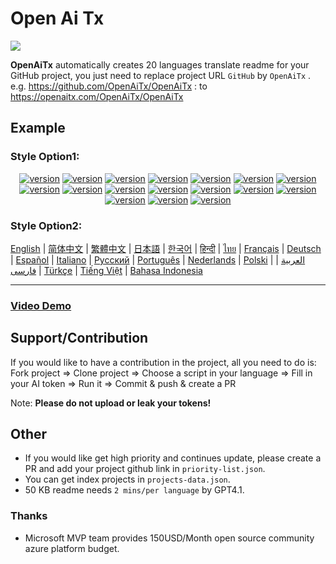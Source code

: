 # Open Ai Tx

![](https://openaitx.github.io/logo_crop.png)

**OpenAiTx** automatically creates 20 languages translate readme for your GitHub project, you just need to replace project URL `GitHub` by `OpenAiTx` . e.g. https://github.com/OpenAiTx/OpenAiTx : to https://openaitx.com/OpenAiTx/OpenAiTx



## Example

### Style Option1:

<div style="text-align: center"><p><a href="https://openaitx.github.io/view.html?user=OpenAiTx&project=OpenAiTx&lang=en"><img src="https://img.shields.io/badge/EN-white" alt="version"></a> <a href="https://openaitx.github.io/view.html?user=OpenAiTx&project=OpenAiTx&lang=zh-CN"><img src="https://img.shields.io/badge/简中-white" alt="version"></a> <a href="https://openaitx.github.io/view.html?user=OpenAiTx&project=OpenAiTx&lang=zh-TW"><img src="https://img.shields.io/badge/繁中-white" alt="version"></a> <a href="https://openaitx.github.io/view.html?user=OpenAiTx&project=OpenAiTx&lang=ja"><img src="https://img.shields.io/badge/日本語-white" alt="version"></a> <a href="https://openaitx.github.io/view.html?user=OpenAiTx&project=OpenAiTx&lang=ko"><img src="https://img.shields.io/badge/한국어-white" alt="version"></a> <a href="https://openaitx.github.io/view.html?user=OpenAiTx&project=OpenAiTx&lang=th"><img src="https://img.shields.io/badge/ไทย-white" alt="version"></a> <a href="https://openaitx.github.io/view.html?user=OpenAiTx&project=OpenAiTx&lang=fr"><img src="https://img.shields.io/badge/Français-white" alt="version"></a> <a href="https://openaitx.github.io/view.html?user=OpenAiTx&project=OpenAiTx&lang=de"><img src="https://img.shields.io/badge/Deutsch-white" alt="version"></a> <a href="https://openaitx.github.io/view.html?user=OpenAiTx&project=OpenAiTx&lang=es"><img src="https://img.shields.io/badge/Español-white" alt="version"></a> <a href="https://openaitx.github.io/view.html?user=OpenAiTx&project=OpenAiTx&lang=it"><img src="https://img.shields.io/badge/Italiano-white" alt="version"></a> <a href="https://openaitx.github.io/view.html?user=OpenAiTx&project=OpenAiTx&lang=ru"><img src="https://img.shields.io/badge/Русский-white" alt="version"></a> <a href="https://openaitx.github.io/view.html?user=OpenAiTx&project=OpenAiTx&lang=pt"><img src="https://img.shields.io/badge/Português-white" alt="version"></a> <a href="https://openaitx.github.io/view.html?user=OpenAiTx&project=OpenAiTx&lang=nl"><img src="https://img.shields.io/badge/Nederlands-white" alt="version"></a> <a href="https://openaitx.github.io/view.html?user=OpenAiTx&project=OpenAiTx&lang=pl"><img src="https://img.shields.io/badge/Polski-white" alt="version"></a> <a href="https://openaitx.github.io/view.html?user=OpenAiTx&project=OpenAiTx&lang=ar"><img src="https://img.shields.io/badge/العربية-white" alt="version"></a> <a href="https://openaitx.github.io/view.html?user=OpenAiTx&project=OpenAiTx&lang=tr"><img src="https://img.shields.io/badge/Türkçe-white" alt="version"></a> <a href="https://openaitx.github.io/view.html?user=OpenAiTx&project=OpenAiTx&lang=vi"><img src="https://img.shields.io/badge/Tiếng Việt-white" alt="version"></a> </p></div>

### Style Option2:

[English](https://openaitx.github.io/view.html?user=OpenAiTx&project=OpenAiTx&lang=en.md) | [简体中文](https://openaitx.github.io/view.html?user=OpenAiTx&project=OpenAiTx&lang=zh-CN.md) | [繁體中文](https://openaitx.github.io/view.html?user=OpenAiTx&project=OpenAiTx&lang=zh-TW.md) | [日本語](https://openaitx.github.io/view.html?user=OpenAiTx&project=OpenAiTx&lang=ja.md) | [한국어](https://openaitx.github.io/view.html?user=OpenAiTx&project=OpenAiTx&lang=ko.md) | [हिन्दी](https://openaitx.github.io/view.html?user=OpenAiTx&project=OpenAiTx&lang=hi.md) | [ไทย](https://openaitx.github.io/view.html?user=OpenAiTx&project=OpenAiTx&lang=th.md) | [Français](https://openaitx.github.io/view.html?user=OpenAiTx&project=OpenAiTx&lang=fr.md) | [Deutsch](https://openaitx.github.io/view.html?user=OpenAiTx&project=OpenAiTx&lang=de.md) | [Español](https://openaitx.github.io/view.html?user=OpenAiTx&project=OpenAiTx&lang=es.md) | [Italiano](https://openaitx.github.io/view.html?user=OpenAiTx&project=OpenAiTx&lang=it.md) | [Русский](https://openaitx.github.io/view.html?user=OpenAiTx&project=OpenAiTx&lang=ru.md) | [Português](https://openaitx.github.io/view.html?user=OpenAiTx&project=OpenAiTx&lang=pt.md) | [Nederlands](https://openaitx.github.io/view.html?user=OpenAiTx&project=OpenAiTx&lang=nl.md) | [Polski](https://openaitx.github.io/view.html?user=OpenAiTx&project=OpenAiTx&lang=pl.md) | [العربية](https://openaitx.github.io/view.html?user=OpenAiTx&project=OpenAiTx&lang=ar.md) | [فارسی](https://openaitx.github.io/view.html?user=OpenAiTx&project=OpenAiTx&lang=fa.md) | [Türkçe](https://openaitx.github.io/view.html?user=OpenAiTx&project=OpenAiTx&lang=tr.md) | [Tiếng Việt](https://openaitx.github.io/view.html?user=OpenAiTx&project=OpenAiTx&lang=vi.md) | [Bahasa Indonesia](https://openaitx.github.io/view.html?user=OpenAiTx&project=OpenAiTx&lang=id.md)

---

### [Video Demo](https://youtu.be/d2VDtoutYg4)



## Support/Contribution 

If you would like to have a contribution in the project, all you need to do is:
Fork project => Clone project => Choose a script in your language => Fill in your AI token  => Run it => Commit & push & create a PR

Note: **Please do not upload or leak your tokens!**



## Other

- If you would like get high priority and continues update, please create a PR and add your project github link in `priority-list.json`.
- You can get index projects in `projects-data.json`.
- 50 KB readme needs `2 mins/per language` by GPT4.1.



### Thanks

- Microsoft MVP team provides 150USD/Month open source community azure platform budget.
